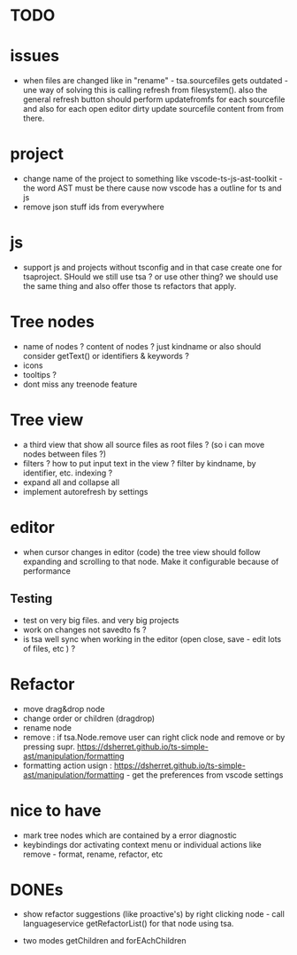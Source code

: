 # TODO

# issues

 * when files are changed like in "rename" - tsa.sourcefiles gets outdated - une way of solving this is calling
refresh from filesystem(). also the general refresh button should perform updatefromfs for each sourcefile and
also for each open editor dirty update sourcefile content from from there. 

# project

 * change name of the project to something like vscode-ts-js-ast-toolkit - the word AST must be there cause now vscode has a outline for ts and js
 * remove json stuff ids from everywhere 

# js

 * support js and projects without tsconfig and in that case create one for tsaproject. SHould we still use tsa ? or use other thing? we should use the same thing and also offer those ts refactors that apply. 

# Tree nodes

 * name of nodes ? content of nodes ? just kindname or also should consider getText() or identifiers & keywords ? 
 * icons
 * tooltips ?
 * dont miss any treenode feature

# Tree view

 * a third view that show all source files as root files ? (so i can move nodes between files ?)
 * filters ? how to put input text in the view ? filter by kindname, by identifier, etc. indexing ? 
 * expand all and collapse all
 * implement autorefresh by settings

# editor

 * when cursor changes in editor (code) the tree view should follow expanding and scrolling to that node. Make it configurable because of performance
 

## Testing 

 * test on very big files. and very big projects
 * work on changes not savedto fs ? 
 * is tsa well sync when working in the editor (open close, save - edit lots of files, etc ) ? 


# Refactor

 * move drag&drop node
 * change order or children (dragdrop)
 * rename node
 * remove : if tsa.Node.remove user can right click node and remove or by pressing supr. https://dsherret.github.io/ts-simple-ast/manipulation/formatting 
 * formatting action usign : https://dsherret.github.io/ts-simple-ast/manipulation/formatting - get the
   preferences from vscode settings

# nice to have

 * mark tree nodes which are contained by a error diagnostic
 * keybindings dor activating context menu or individual actions like remove - format, rename, refactor, etc



# DONEs

 * show refactor suggestions (like proactive's) by right clicking node - call languageservice getRefactorList() for that node using tsa.
 * two modes getChildren and forEAchChildren

	<!-- "enableProposedApi": true, -->